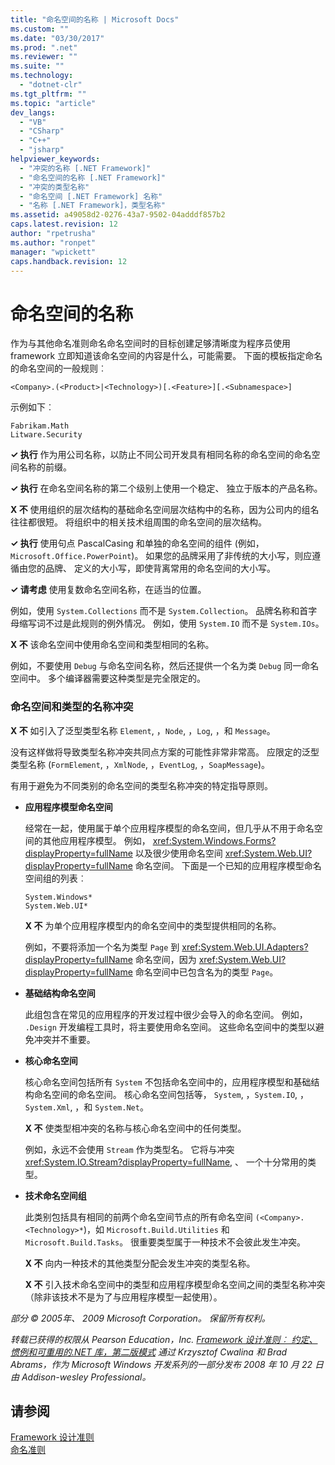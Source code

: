 ```yaml
---
title: "命名空间的名称 | Microsoft Docs"
ms.custom: ""
ms.date: "03/30/2017"
ms.prod: ".net"
ms.reviewer: ""
ms.suite: ""
ms.technology: 
  - "dotnet-clr"
ms.tgt_pltfrm: ""
ms.topic: "article"
dev_langs: 
  - "VB"
  - "CSharp"
  - "C++"
  - "jsharp"
helpviewer_keywords: 
  - "冲突的名称 [.NET Framework]"
  - "命名空间的名称 [.NET Framework]"
  - "冲突的类型名称"
  - "命名空间 [.NET Framework] 名称"
  - "名称 [.NET Framework]，类型名称"
ms.assetid: a49058d2-0276-43a7-9502-04adddf857b2
caps.latest.revision: 12
author: "rpetrusha"
ms.author: "ronpet"
manager: "wpickett"
caps.handback.revision: 12
---
```

# 命名空间的名称
作为与其他命名准则命名命名空间时的目标创建足够清晰度为程序员使用 framework 立即知道该命名空间的内容是什么，可能需要。 下面的模板指定命名的命名空间的一般规则︰  
  
 `<Company>.(<Product>|<Technology>)[.<Feature>][.<Subnamespace>]`  
  
 示例如下︰  
  
 `Fabrikam.Math`   
 `Litware.Security`  
  
 **✓ 执行** 作为用公司名称，以防止不同公司开发具有相同名称的命名空间的命名空间名称的前缀。  
  
 **✓ 执行** 在命名空间名称的第二个级别上使用一个稳定、 独立于版本的产品名称。  
  
 **X 不** 使用组织的层次结构的基础命名空间层次结构中的名称，因为公司内的组名往往都很短。 将组织中的相关技术组周围的命名空间的层次结构。  
  
 **✓ 执行** 使用句点 PascalCasing 和单独的命名空间的组件 \(例如， `Microsoft.Office.PowerPoint`\)。 如果您的品牌采用了非传统的大小写，则应遵循由您的品牌、 定义的大小写，即使背离常用的命名空间的大小写。  
  
 **✓ 请考虑** 使用复数命名空间名称，在适当的位置。  
  
 例如，使用 `System.Collections` 而不是 `System.Collection`。 品牌名称和首字母缩写词不过是此规则的例外情况。 例如，使用 `System.IO` 而不是 `System.IOs`。  
  
 **X 不** 该命名空间中使用命名空间和类型相同的名称。  
  
 例如，不要使用 `Debug` 与命名空间名称，然后还提供一个名为类 `Debug` 同一命名空间中。 多个编译器需要这种类型是完全限定的。  
  
### 命名空间和类型的名称冲突  
 **X 不** 如引入了泛型类型名称 `Element`, ，`Node`, ，`Log`, ，和 `Message`。  
  
 没有这样做将导致类型名称冲突共同点方案的可能性非常非常高。 应限定的泛型类型名称 \(`FormElement`, ，`XmlNode`, ，`EventLog`, ，`SoapMessage`\)。  
  
 有用于避免为不同类别的命名空间的类型名称冲突的特定指导原则。  
  
-   **应用程序模型命名空间**  
  
     经常在一起，使用属于单个应用程序模型的命名空间，但几乎从不用于命名空间的其他应用程序模型。 例如， <xref:System.Windows.Forms?displayProperty=fullName> 以及很少使用命名空间 <xref:System.Web.UI?displayProperty=fullName> 命名空间。 下面是一个已知的应用程序模型命名空间组的列表︰  
  
     `System.Windows*`   
     `System.Web.UI*`  
  
     **X 不** 为单个应用程序模型内的命名空间中的类型提供相同的名称。  
  
     例如，不要将添加一个名为类型 `Page` 到 <xref:System.Web.UI.Adapters?displayProperty=fullName> 命名空间，因为 <xref:System.Web.UI?displayProperty=fullName> 命名空间中已包含名为的类型 `Page`。  
  
-   **基础结构命名空间**  
  
     此组包含在常见的应用程序的开发过程中很少会导入的命名空间。 例如， `.Design` 开发编程工具时，将主要使用命名空间。 这些命名空间中的类型以避免冲突并不重要。  
  
-   **核心命名空间**  
  
     核心命名空间包括所有 `System` 不包括命名空间中的，应用程序模型和基础结构命名空间的命名空间。 核心命名空间包括等， `System`, ，`System.IO`, ，`System.Xml`, ，和 `System.Net`。  
  
     **X 不** 使类型相冲突的名称与核心命名空间中的任何类型。  
  
     例如，永远不会使用 `Stream` 作为类型名。 它将与冲突 <xref:System.IO.Stream?displayProperty=fullName>, 、 一个十分常用的类型。  
  
-   **技术命名空间组**  
  
     此类别包括具有相同的前两个命名空间节点的所有命名空间 `(<Company>.<Technology>*`\)，如 `Microsoft.Build.Utilities` 和 `Microsoft.Build.Tasks`。 很重要类型属于一种技术不会彼此发生冲突。  
  
     **X 不** 向内一种技术的其他类型分配会发生冲突的类型名称。  
  
     **X 不** 引入技术命名空间中的类型和应用程序模型命名空间之间的类型名称冲突 （除非该技术不是为了与应用程序模型一起使用）。  
  
 *部分 © 2005年、 2009 Microsoft Corporation。 保留所有权利。*  
  
 *转载已获得的权限从 Pearson Education，Inc. [Framework 设计准则︰ 约定、 惯例和可重用的.NET 库，第二版模式](http://www.informit.com/store/framework-design-guidelines-conventions-idioms-and-9780321545619) 通过 Krzysztof Cwalina 和 Brad Abrams，作为 Microsoft Windows 开发系列的一部分发布 2008 年 10 月 22 日由 Addison\-wesley Professional。*  
  
## 请参阅  
 [Framework 设计准则](../../../docs/standard/design-guidelines/index.md)   
 [命名准则](../../../docs/standard/design-guidelines/naming-guidelines.md)